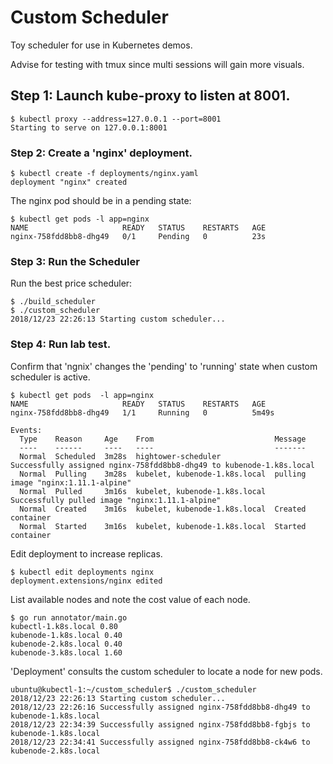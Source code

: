 # Custom Scheduler

Toy scheduler for use in Kubernetes demos.

Advise for testing with tmux since multi sessions 
will gain more visuals.

## Step 1: Launch kube-proxy to listen at 8001.

```
$ kubectl proxy --address=127.0.0.1 --port=8001
Starting to serve on 127.0.0.1:8001
```

### Step 2: Create a 'nginx' deployment.

```
$ kubectl create -f deployments/nginx.yaml
deployment "nginx" created
```

The nginx pod should be in a pending state:

```
$ kubectl get pods -l app=nginx
NAME                     READY   STATUS    RESTARTS   AGE
nginx-758fdd8bb8-dhg49   0/1     Pending   0          23s
```

### Step 3: Run the Scheduler

Run the best price scheduler:

```
$ ./build_scheduler
$ ./custom_scheduler
2018/12/23 22:26:13 Starting custom scheduler...
```

### Step 4: Run lab test.

Confirm that 'ngnix' changes the 'pending' to 'running' state when custom scheduler is active.

```
$ kubectl get pods  -l app=nginx
NAME                     READY   STATUS    RESTARTS   AGE
nginx-758fdd8bb8-dhg49   1/1     Running   0          5m49s

Events:
  Type    Reason     Age    From                           Message
  ----    ------     ----   ----                           -------
  Normal  Scheduled  3m28s  hightower-scheduler            Successfully assigned nginx-758fdd8bb8-dhg49 to kubenode-1.k8s.local
  Normal  Pulling    3m28s  kubelet, kubenode-1.k8s.local  pulling image "nginx:1.11.1-alpine"
  Normal  Pulled     3m16s  kubelet, kubenode-1.k8s.local  Successfully pulled image "nginx:1.11.1-alpine"
  Normal  Created    3m16s  kubelet, kubenode-1.k8s.local  Created container
  Normal  Started    3m16s  kubelet, kubenode-1.k8s.local  Started container
```

Edit deployment to increase replicas.

```
$ kubectl edit deployments nginx
deployment.extensions/nginx edited
```

List available nodes and note the cost value of each node.

```
$ go run annotator/main.go
kubectl-1.k8s.local 0.80
kubenode-1.k8s.local 0.40
kubenode-2.k8s.local 0.40
kubenode-3.k8s.local 1.60
```

'Deployment' consults the custom scheduler to locate a node for new pods.

```
ubuntu@kubectl-1:~/custom_scheduler$ ./custom_scheduler
2018/12/23 22:26:13 Starting custom scheduler...
2018/12/23 22:26:16 Successfully assigned nginx-758fdd8bb8-dhg49 to kubenode-1.k8s.local
2018/12/23 22:34:39 Successfully assigned nginx-758fdd8bb8-fgbjs to kubenode-1.k8s.local
2018/12/23 22:34:41 Successfully assigned nginx-758fdd8bb8-ck4w6 to kubenode-2.k8s.local
```
